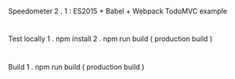 #
Speedometer
2
.
1
:
ES2015
+
Babel
+
Webpack
TodoMVC
example
#
#
Test
locally
1
.
npm
install
2
.
npm
run
build
(
production
build
)
#
#
Build
1
.
npm
run
build
(
production
build
)
